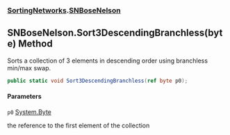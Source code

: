 ### [SortingNetworks](SortingNetworks.md 'SortingNetworks').[SNBoseNelson](SortingNetworks.SNBoseNelson.md 'SortingNetworks.SNBoseNelson')

## SNBoseNelson.Sort3DescendingBranchless(byte) Method

Sorts a collection of 3 elements in descending order using branchless min/max swap.

```csharp
public static void Sort3DescendingBranchless(ref byte p0);
```
#### Parameters

<a name='SortingNetworks.SNBoseNelson.Sort3DescendingBranchless(byte).p0'></a>

`p0` [System.Byte](https://docs.microsoft.com/en-us/dotnet/api/System.Byte 'System.Byte')

the reference to the first element of the collection